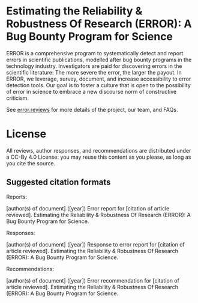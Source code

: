 # Estimating the Reliability & Robustness Of Research (ERROR): A Bug Bounty Program for Science

ERROR is a comprehensive program to systematically detect and report errors in scientific publications, modelled after bug bounty programs in the technology industry. Investigators are paid for discovering errors in the scientific literature: The more severe the error, the larger the payout. In ERROR, we leverage, survey, document, and increase accessibility to error detection tools. Our goal is to foster a culture that is open to the possibility of error in science to embrace a new discourse norm of constructive criticism. 

See [error.reviews](https://error.reviews) for more details of the project, our team, and FAQs.

# License

All reviews, author responses, and recommendations are distributed under a CC-By 4.0 License: you may reuse this content as you please, as long as you cite the source.

## Suggested citation formats

Reports: 

[author(s) of document] ([year]) Error report for [citation of article reviewed]. Estimating the Reliability & Robustness Of Research (ERROR): A Bug Bounty Program for Science.

Responses: 

[author(s) of document] ([year]) Response to error report for [citation of article reviewed]. Estimating the Reliability & Robustness Of Research (ERROR): A Bug Bounty Program for Science.

Recommendations: 

[author(s) of document] ([year]) Error recommendation for [citation of article reviewed]. Estimating the Reliability & Robustness Of Research (ERROR): A Bug Bounty Program for Science.